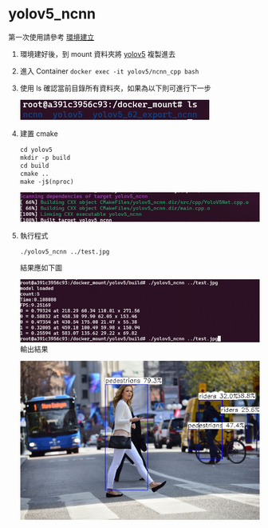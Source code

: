 # yolov5_ncnn

第一次使用請參考 [環境建立](build_enviorment.md)

1. 環境建好後，到 mount 資料夾將 [yolov5](yolov5) 複製進去

2. 進入 Container
`docker exec -it yolov5/ncnn_cpp bash`

3. 使用 ls 確認當前目錄所有資料夾，如果為以下則可進行下一步

    ![](/misc/Screenshot%202022-11-24%20161421.png)

4. 建置 cmake
    ```=shell
    cd yolov5
    mkdir -p build
    cd build
    cmake ..
    make -j$(nproc)
    ```
    ![](/misc/build_finished.png)
5. 執行程式
    ```
    ./yolov5_ncnn ../test.jpg
    ```
    結果應如下圖

    ![](/misc/process_results.png)
    輸出結果
    
    ![](/misc/result.jpeg)



